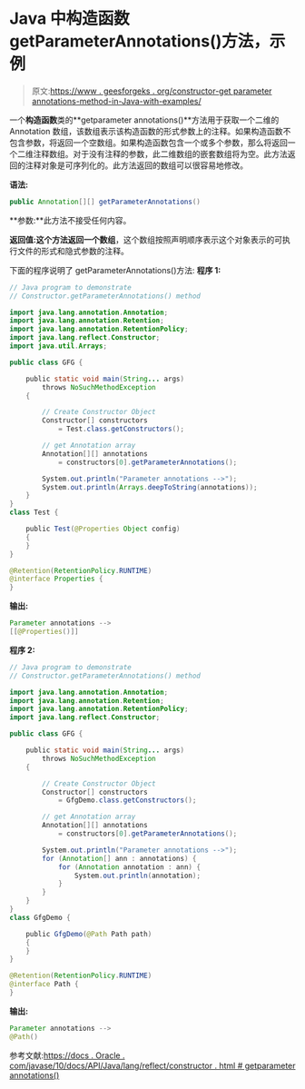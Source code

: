 # Java 中构造函数 getParameterAnnotations()方法，示例

> 原文:[https://www . geesforgeks . org/constructor-get parameter annotations-method-in-Java-with-examples/](https://www.geeksforgeeks.org/constructor-getparameterannotations-method-in-java-with-examples/)

一个**构造函数**类的**getparameter annotations()**方法用于获取一个二维的 Annotation 数组，该数组表示该构造函数的形式参数上的注释。如果构造函数不包含参数，将返回一个空数组。如果构造函数包含一个或多个参数，那么将返回一个二维注释数组。对于没有注释的参数，此二维数组的嵌套数组将为空。此方法返回的注释对象是可序列化的。此方法返回的数组可以很容易地修改。

**语法:**

```java
public Annotation[][] getParameterAnnotations()

```

**参数:**此方法不接受任何内容。

**返回值:**这个方法返回一个**数组**，这个数组按照声明顺序表示这个对象表示的可执行文件的形式和隐式参数的注释。

下面的程序说明了 getParameterAnnotations()方法:
**程序 1:**

```java
// Java program to demonstrate
// Constructor.getParameterAnnotations() method

import java.lang.annotation.Annotation;
import java.lang.annotation.Retention;
import java.lang.annotation.RetentionPolicy;
import java.lang.reflect.Constructor;
import java.util.Arrays;

public class GFG {

    public static void main(String... args)
        throws NoSuchMethodException
    {

        // Create Constructor Object
        Constructor[] constructors
            = Test.class.getConstructors();

        // get Annotation array
        Annotation[][] annotations
            = constructors[0].getParameterAnnotations();

        System.out.println("Parameter annotations -->");
        System.out.println(Arrays.deepToString(annotations));
    }
}
class Test {

    public Test(@Properties Object config)
    {
    }
}

@Retention(RetentionPolicy.RUNTIME)
@interface Properties {
}
```

**输出:**

```java
Parameter annotations -->
[[@Properties()]]

```

**程序 2:**

```java
// Java program to demonstrate
// Constructor.getParameterAnnotations() method

import java.lang.annotation.Annotation;
import java.lang.annotation.Retention;
import java.lang.annotation.RetentionPolicy;
import java.lang.reflect.Constructor;

public class GFG {

    public static void main(String... args)
        throws NoSuchMethodException
    {

        // Create Constructor Object
        Constructor[] constructors
            = GfgDemo.class.getConstructors();

        // get Annotation array
        Annotation[][] annotations
            = constructors[0].getParameterAnnotations();

        System.out.println("Parameter annotations -->");
        for (Annotation[] ann : annotations) {
            for (Annotation annotation : ann) {
                System.out.println(annotation);
            }
        }
    }
}
class GfgDemo {

    public GfgDemo(@Path Path path)
    {
    }
}

@Retention(RetentionPolicy.RUNTIME)
@interface Path {
}
```

**输出:**

```java
Parameter annotations -->
@Path()

```

参考文献:[https://docs . Oracle . com/javase/10/docs/API/Java/lang/reflect/constructor . html # getparameter annotations()](https://docs.oracle.com/javase/10/docs/api/java/lang/reflect/Constructor.html#getParameterAnnotations())